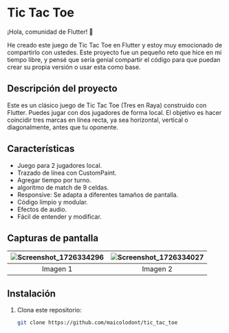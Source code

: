 # Tic Tac Toe

¡Hola, comunidad de Flutter! 👋

He creado este juego de Tic Tac Toe en Flutter y estoy muy emocionado de compartirlo con ustedes. Este proyecto fue un pequeño reto que hice en mi tiempo libre, y pensé que sería genial compartir el código para que puedan crear su propia versión o usar esta como base.

## Descripción del proyecto

Este es un clásico juego de Tic Tac Toe (Tres en Raya) construido con Flutter. Puedes jugar con dos jugadores de forma local. El objetivo es hacer coincidir tres marcas en línea recta, ya sea horizontal, vertical o diagonalmente, antes que tu oponente.

## Características

- Juego para 2 jugadores local.
- Trazado de línea con CustomPaint.
- Agregar tiempo por turno.
- algoritmo de match de 9 celdas.
- Responsive: Se adapta a diferentes tamaños de pantalla.
- Código limpio y modular.
- Efectos de audio.
- Fácil de entender y modificar.

## Capturas de pantalla

| ![Screenshot_1726334296](https://github.com/user-attachments/assets/cd9b5449-81fc-4d55-86e6-8e93e84355be) | ![Screenshot_1726334027](https://github.com/user-attachments/assets/6c8d7711-213f-4543-91a8-3497ca389f61) |
|:--:|:--:|
| Imagen 1 | Imagen 2 |

## Instalación

1. Clona este repositorio:

   ```bash
   git clone https://github.com/maicolodont/tic_tac_toe
